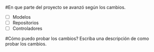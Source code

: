 #En que parte del proyecto se avanzó según los cambios.
- [ ] Modelos
- [ ] Repositorios
- [ ] Controladores

#Cómo puedo probar los cambios?
Escriba una descripción de como probar los cambios.

